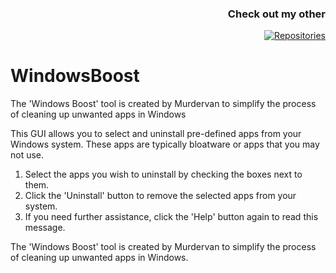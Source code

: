 <div align="right">
  
  ### Check out my other 
  
  [![Repositories](https://img.shields.io/badge/Repositories-Murdervan-blue?style=for-the-badge&logo=github)](https://github.com/Murdervan?tab=repositories)
</div>

# WindowsBoost
The 'Windows Boost' tool is created by Murdervan to simplify the process of cleaning up unwanted apps in Windows

This GUI allows you to select and uninstall pre-defined apps from your Windows system.
These apps are typically bloatware or apps that you may not use.

1. Select the apps you wish to uninstall by checking the boxes next to them.
2. Click the 'Uninstall' button to remove the selected apps from your system.
3. If you need further assistance, click the 'Help' button again to read this message.

The 'Windows Boost' tool is created by Murdervan to simplify the process of cleaning up unwanted apps in Windows.
